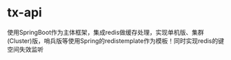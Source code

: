 # tx-api
使用SpringBoot作为主体框架，集成redis做缓存处理，实现单机版、集群(Cluster)版，哨兵版等使用Spring的redistemplate作为模板！同时实现redis的键空间失效监听
